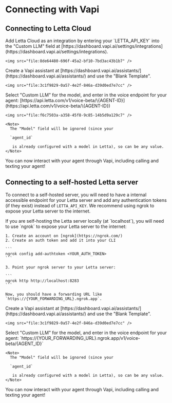 # Connecting with Vapi

## Connecting to Letta Cloud

<Steps>
  <Step title="Add your `LETTA_API_KEY`">
    Add Letta Cloud as an integration by entering your `LETTA_API_KEY` into the "Custom LLM" field at [https://dashboard.vapi.ai/settings/integrations](https://dashboard.vapi.ai/settings/integrations).

    <img src="file:8de64480-696f-45a2-bf10-7bd3ac43b1b7" />
  </Step>

  <Step title="Create an assistant">
    Create a Vapi assistant at [https://dashboard.vapi.ai/assistants/](https://dashboard.vapi.ai/assistants/) and use the "Blank Template".

    <img src="file:3c1f9829-0a57-4e2f-846a-d39d0ed7e7cc" />
  </Step>

  <Step title="Connect your Letta agent">
    Select "Custom LLM" for the model, and enter in the voice endpoint for your agent: [https://api.letta.com/v1/voice-beta/\{AGENT-ID}](https://api.letta.com/v1/voice-beta/\{AGENT-ID})

    <img src="file:f6c7503a-a358-45f8-9c85-14b5d9a129c7" />

    <Note>
      The "Model" field will be ignored (since your 

      `agent_id`

       is already configured with a model in Letta), so can be any value. 
    </Note>
  </Step>

  <Step title="Talk to your agent">
    You can now interact with your agent through Vapi, including calling and texting your agent!
  </Step>
</Steps>

## Connecting to a self-hosted Letta server

To connect to a self-hosted server, you will need to have a internal accessible endpoint for your Letta server and add any authentication tokens (if they exist) instead of `LETTA_API_KEY`. We recommend using ngrok to expose your Letta server to the internet.

<Steps>
  <Step title="Setting up `ngrok`">
    If you are self-hosting the Letta server locally (at `localhost`), you will need to use `ngrok` to expose your Letta server to the internet:

    1. Create an account on [ngrok](https://ngrok.com/)
    2. Create an auth token and add it into your CLI

    ```
    ngrok config add-authtoken <YOUR_AUTH_TOKEN>
    ```

    3. Point your ngrok server to your Letta server:

    ```
    ngrok http http://localhost:8283
    ```

    Now, you should have a forwarding URL like `https://{YOUR_FORWARDING_URL}.ngrok.app`.
  </Step>

  <Step title="Create an assistant">
    Create a Vapi assistant at [https://dashboard.vapi.ai/assistants/](https://dashboard.vapi.ai/assistants/) and use the "Blank Template".

    <img src="file:3c1f9829-0a57-4e2f-846a-d39d0ed7e7cc" />
  </Step>

  <Step title="Connect your Letta agent">
    Select "Custom LLM" for the model, and enter in the voice endpoint for your agent: `https://{YOUR_FORWARDING_URL}.ngrok.app/v1/voice-beta/{AGENT_ID}`

    <Note>
      The "Model" field will be ignored (since your 

      `agent_id`

       is already configured with a model in Letta), so can be any value. 
    </Note>
  </Step>

  <Step title="Talk to your agent">
    You can now interact with your agent through Vapi, including calling and texting your agent!
  </Step>
</Steps>
